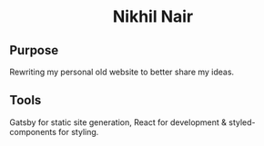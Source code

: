 <h1 align="center">
  Nikhil Nair
</h1>

## Purpose

Rewriting my personal old website to better share my ideas.

## Tools

Gatsby for static site generation, React for development & styled-components for styling.